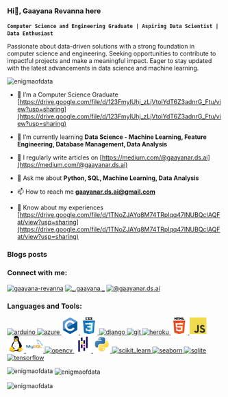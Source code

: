 <!-- ![MasterHead](https://images.hdqwalls.com/download/eat-sleep-code-repeat-er-1600x900.jpg) -->
### Hi👋, Gaayana Revanna here
**`Computer Science and Engineering Graduate | Aspiring Data Scientist | Data Enthusiast `**

<p align="left">
Passionate about data-driven solutions with a strong foundation in computer science and engineering. Seeking opportunities to contribute to impactful projects and make a meaningful impact. Eager to stay updated with the latest advancements in data science and machine learning.
</p>

<p align="left"> <img src="https://komarev.com/ghpvc/?username=enigmaofdata&label=Profile%20views&color=0e75b6&style=flat" alt="enigmaofdata" /> </p>

- 🔭 I’m a Computer Science Graduate [https://drive.google.com/file/d/123FmyIUhj_zLjVtolYdT6Z3adnrG_Ftu/view?usp=sharing](https://drive.google.com/file/d/123FmyIUhj_zLjVtolYdT6Z3adnrG_Ftu/view?usp=sharing)

- 🌱 I’m currently learning **Data Science - Machine Learning, Feature Engineering, Database Management, Data Analysis**

- 📝 I regularly write articles on [https://medium.com/@gaayanar.ds.ai](https://medium.com/@gaayanar.ds.ai)

- 💬 Ask me about **Python, SQL, Machine Learning, Data Analysis**

- 📫 How to reach me **gaayanar.ds.ai@gmail.com**

- 📄 Know about my experiences [https://drive.google.com/file/d/1TNoZJAYq8M74TRpIqq47lNUBQcIAQFat/view?usp=sharing](https://drive.google.com/file/d/1TNoZJAYq8M74TRpIqq47lNUBQcIAQFat/view?usp=sharing)

### Blogs posts
<!-- BLOG-POST-LIST:START -->
<!-- BLOG-POST-LIST:END -->

<h3 align="left">Connect with me:</h3>
<p align="left">
<a href="https://linkedin.com/in/gaayana-revanna" target="blank"><img align="center" src="https://raw.githubusercontent.com/rahuldkjain/github-profile-readme-generator/master/src/images/icons/Social/linked-in-alt.svg" alt="gaayana-revanna" height="30" width="40" /></a>
<a href="https://instagram.com/_.gaayana._" target="blank"><img align="center" src="https://raw.githubusercontent.com/rahuldkjain/github-profile-readme-generator/master/src/images/icons/Social/instagram.svg" alt="_.gaayana._" height="30" width="40" /></a>
<a href="https://medium.com/@gaayanar.ds.ai" target="blank"><img align="center" src="https://raw.githubusercontent.com/rahuldkjain/github-profile-readme-generator/master/src/images/icons/Social/medium.svg" alt="@gaayanar.ds.ai" height="30" width="40" /></a>
</p>

<h3 align="left">Languages and Tools:</h3>
<p align="left"> <a href="https://www.arduino.cc/" target="_blank" rel="noreferrer"> <img src="https://cdn.worldvectorlogo.com/logos/arduino-1.svg" alt="arduino" width="40" height="40"/> </a> <a href="https://azure.microsoft.com/en-in/" target="_blank" rel="noreferrer"> <img src="https://www.vectorlogo.zone/logos/microsoft_azure/microsoft_azure-icon.svg" alt="azure" width="40" height="40"/> </a> <a href="https://www.cprogramming.com/" target="_blank" rel="noreferrer"> <img src="https://raw.githubusercontent.com/devicons/devicon/master/icons/c/c-original.svg" alt="c" width="40" height="40"/> </a> <a href="https://www.w3schools.com/css/" target="_blank" rel="noreferrer"> <img src="https://raw.githubusercontent.com/devicons/devicon/master/icons/css3/css3-original-wordmark.svg" alt="css3" width="40" height="40"/> </a> <a href="https://www.djangoproject.com/" target="_blank" rel="noreferrer"> <img src="https://cdn.worldvectorlogo.com/logos/django.svg" alt="django" width="40" height="40"/> </a> <a href="https://git-scm.com/" target="_blank" rel="noreferrer"> <img src="https://www.vectorlogo.zone/logos/git-scm/git-scm-icon.svg" alt="git" width="40" height="40"/> </a> <a href="https://heroku.com" target="_blank" rel="noreferrer"> <img src="https://www.vectorlogo.zone/logos/heroku/heroku-icon.svg" alt="heroku" width="40" height="40"/> </a> <a href="https://www.w3.org/html/" target="_blank" rel="noreferrer"> <img src="https://raw.githubusercontent.com/devicons/devicon/master/icons/html5/html5-original-wordmark.svg" alt="html5" width="40" height="40"/> </a> <a href="https://developer.mozilla.org/en-US/docs/Web/JavaScript" target="_blank" rel="noreferrer"> <img src="https://raw.githubusercontent.com/devicons/devicon/master/icons/javascript/javascript-original.svg" alt="javascript" width="40" height="40"/> </a> <a href="https://www.linux.org/" target="_blank" rel="noreferrer"> <img src="https://raw.githubusercontent.com/devicons/devicon/master/icons/linux/linux-original.svg" alt="linux" width="40" height="40"/> </a> <a href="https://www.mysql.com/" target="_blank" rel="noreferrer"> <img src="https://raw.githubusercontent.com/devicons/devicon/master/icons/mysql/mysql-original-wordmark.svg" alt="mysql" width="40" height="40"/> </a> <a href="https://opencv.org/" target="_blank" rel="noreferrer"> <img src="https://www.vectorlogo.zone/logos/opencv/opencv-icon.svg" alt="opencv" width="40" height="40"/> </a> <a href="https://pandas.pydata.org/" target="_blank" rel="noreferrer"> <img src="https://raw.githubusercontent.com/devicons/devicon/2ae2a900d2f041da66e950e4d48052658d850630/icons/pandas/pandas-original.svg" alt="pandas" width="40" height="40"/> </a> <a href="https://www.python.org" target="_blank" rel="noreferrer"> <img src="https://raw.githubusercontent.com/devicons/devicon/master/icons/python/python-original.svg" alt="python" width="40" height="40"/> </a> <a href="https://scikit-learn.org/" target="_blank" rel="noreferrer"> <img src="https://upload.wikimedia.org/wikipedia/commons/0/05/Scikit_learn_logo_small.svg" alt="scikit_learn" width="40" height="40"/> </a> <a href="https://seaborn.pydata.org/" target="_blank" rel="noreferrer"> <img src="https://seaborn.pydata.org/_images/logo-mark-lightbg.svg" alt="seaborn" width="40" height="40"/> </a> <a href="https://www.sqlite.org/" target="_blank" rel="noreferrer"> <img src="https://www.vectorlogo.zone/logos/sqlite/sqlite-icon.svg" alt="sqlite" width="40" height="40"/> </a> <a href="https://www.tensorflow.org" target="_blank" rel="noreferrer"> <img src="https://www.vectorlogo.zone/logos/tensorflow/tensorflow-icon.svg" alt="tensorflow" width="40" height="40"/> </a> </p>

<p><img align="left" src="https://github-readme-stats.vercel.app/api/top-langs?username=enigmaofdata&show_icons=true&locale=en&layout=compact" alt="enigmaofdata" /></p>

<p>&nbsp;<img align="center" src="https://github-readme-stats.vercel.app/api?username=enigmaofdata&show_icons=true&locale=en" alt="enigmaofdata" /></p>

<p><img align="center" src="https://github-readme-streak-stats.herokuapp.com/?user=enigmaofdata&" alt="enigmaofdata" /></p>
